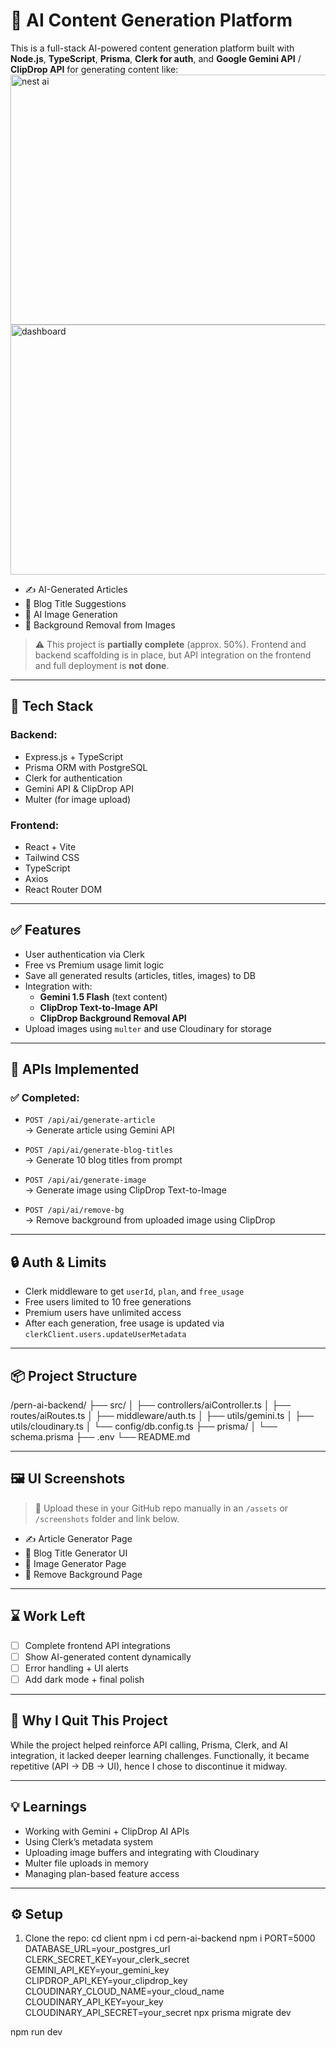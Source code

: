 # 🧠 AI Content Generation Platform

This is a full-stack AI-powered content generation platform built with **Node.js**, **TypeScript**, **Prisma**, **Clerk for auth**, and **Google Gemini API** / **ClipDrop API** for generating content like:
<img width="700" height="400" alt="nest ai" src="https://github.com/user-attachments/assets/3f23beb9-7da5-453a-9180-0d51febfe9cb" />
<img width="700" height="400" alt="dashboard" src="https://github.com/user-attachments/assets/b3f7fff5-b578-4ab8-a03f-f08733ba5f3d" />

- ✍️ AI-Generated Articles
- 🧠 Blog Title Suggestions
- 🎨 AI Image Generation
- 🧼 Background Removal from Images

> ⚠️ This project is **partially complete** (approx. 50%). Frontend and backend scaffolding is in place, but API integration on the frontend and full deployment is **not done**.

---

## 📁 Tech Stack

### Backend:
- Express.js + TypeScript
- Prisma ORM with PostgreSQL
- Clerk for authentication
- Gemini API & ClipDrop API
- Multer (for image upload)

### Frontend:
- React + Vite
- Tailwind CSS
- TypeScript
- Axios
- React Router DOM

---

## ✅ Features

- User authentication via Clerk
- Free vs Premium usage limit logic
- Save all generated results (articles, titles, images) to DB
- Integration with:
  - **Gemini 1.5 Flash** (text content)
  - **ClipDrop Text-to-Image API**
  - **ClipDrop Background Removal API**
- Upload images using `multer` and use Cloudinary for storage

---

## 🧪 APIs Implemented

### ✅ Completed:

- `POST /api/ai/generate-article`  
  → Generate article using Gemini API

- `POST /api/ai/generate-blog-titles`  
  → Generate 10 blog titles from prompt

- `POST /api/ai/generate-image`  
  → Generate image using ClipDrop Text-to-Image

- `POST /api/ai/remove-bg`  
  → Remove background from uploaded image using ClipDrop

---

## 🔒 Auth & Limits

- Clerk middleware to get `userId`, `plan`, and `free_usage`
- Free users limited to 10 free generations
- Premium users have unlimited access
- After each generation, free usage is updated via `clerkClient.users.updateUserMetadata`

---

## 📦 Project Structure

/pern-ai-backend/
├── src/
│ ├── controllers/aiController.ts
│ ├── routes/aiRoutes.ts
│ ├── middleware/auth.ts
│ ├── utils/gemini.ts
│ ├── utils/cloudinary.ts
│ └── config/db.config.ts
├── prisma/
│ └── schema.prisma
├── .env
└── README.md



---

## 🖼️ UI Screenshots

> 📸 Upload these in your GitHub repo manually in an `/assets` or `/screenshots` folder and link below.

- ✍️ Article Generator Page
- 🧠 Blog Title Generator UI
- 🎨 Image Generator Page
- 🧼 Remove Background Page

---

## ⌛ Work Left

- [ ] Complete frontend API integrations
- [ ] Show AI-generated content dynamically
- [ ] Error handling + UI alerts
- [ ] Add dark mode + final polish

---

## 🚫 Why I Quit This Project

While the project helped reinforce API calling, Prisma, Clerk, and AI integration, it lacked deeper learning challenges. Functionally, it became repetitive (API → DB → UI), hence I chose to discontinue it midway.

---

## 💡 Learnings

- Working with Gemini + ClipDrop AI APIs
- Using Clerk’s metadata system
- Uploading image buffers and integrating with Cloudinary
- Multer file uploads in memory
- Managing plan-based feature access

---

## ⚙️ Setup

1. Clone the repo:
cd client 
npm i 
cd pern-ai-backend
npm i 
PORT=5000
DATABASE_URL=your_postgres_url
CLERK_SECRET_KEY=your_clerk_secret
GEMINI_API_KEY=your_gemini_key
CLIPDROP_API_KEY=your_clipdrop_key
CLOUDINARY_CLOUD_NAME=your_cloud_name
CLOUDINARY_API_KEY=your_key
CLOUDINARY_API_SECRET=your_secret
npx prisma migrate dev

npm run dev
